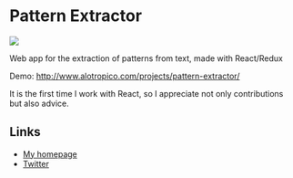 # Pattern Extractor

![](http://www.alotropico.com/projects/pattern-extractor/static/media/hero.4ba0aac1.png)

Web app for the extraction of patterns from text, made with React/Redux

Demo: http://www.alotropico.com/projects/pattern-extractor/

It is the first time I work with React, so I appreciate not only contributions but also advice.

## Links
- [My homepage](http://www.alotropico.com/)
- [Twitter](https://twitter.com/alotropico)

